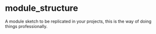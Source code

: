 # module_structure
A module sketch to be replicated in your projects, this is the way of doing things professionally.
